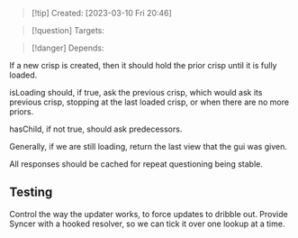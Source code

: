 
>[!tip] Created: [2023-03-10 Fri 20:46]

>[!question] Targets: 

>[!danger] Depends: 

If a new crisp is created, then it should hold the prior crisp until it is fully loaded.

isLoading should, if true, ask the previous crisp, which would ask its previous crisp, stopping at the last loaded crisp, or when there are no more priors.

hasChild, if not true, should ask predecessors.

Generally, if we are still loading, return the last view that the gui was given.

All responses should be cached for repeat questioning being stable.

## Testing
Control the way the updater works, to force updates to dribble out.
Provide Syncer with a hooked resolver, so we can tick it over one lookup at a time.